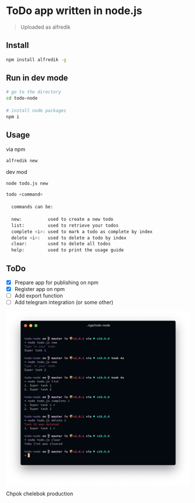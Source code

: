 # ToDo app written in node.js

> Uploaded as alfredik

## Install

```zsh
npm install alfredik -g
```

## Run in dev mode

```sh
# go to the directory
cd todo-node

# install node packages
npm i
```

## Usage

via npm

```zsh
alfredik new
```

dev mod

```zsh
node todo.js new
```

```zsh
todo <command>

  commands can be:

  new:          used to create a new todo
  list:         used to retrieve your todos
  complete <i>: used to mark a todo as complete by index
  delete <i>:   used to delete a todo by index
  clear:        used to delete all todos
  help:         used to print the usage guide
```

## ToDo

- [x] Prepare app for publishing on npm
- [x] Register app on npm
- [ ] Add export function
- [ ] Add telegram integration (or some other)

![screenshot](todo-node.png)

Chpok chelebok production